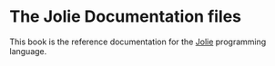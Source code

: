 # The Jolie Documentation files

This book is the reference documentation for the [Jolie](http://jolie-lang.org) programming language.

